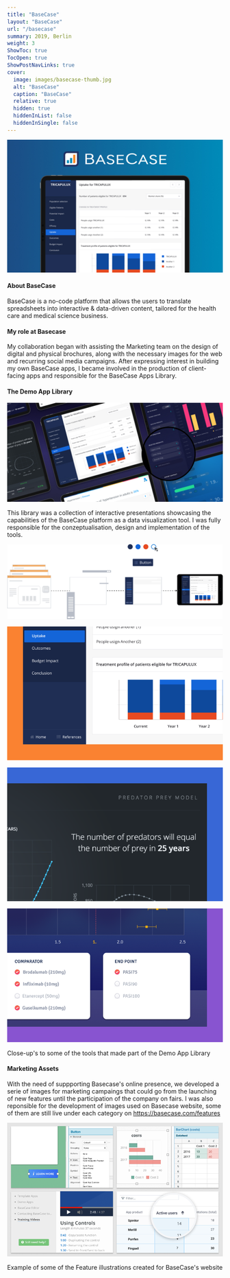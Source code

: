 ```yaml
---
title: "BaseCase"
layout: "BaseCase"
url: "/basecase"
summary: 2019, Berlin
weight: 3
ShowToc: true
TocOpen: true
ShowPostNavLinks: true
cover:
  image: images/basecase-thumb.jpg
  alt: "BaseCase"
  caption: "BaseCase"
  relative: true
  hidden: true
  hiddenInList: false
  hiddenInSingle: false
---
```


![BaseCase](images/basecase-thumb.jpg)

#### About BaseCase

BaseCase is a no-code platform that allows the users to translate spreadsheets into interactive & data-driven content, tailored for the health care and medical science business.

#### My role at Basecase

My collaboration began with assisting the Marketing team on the design of digital and physical brochures, along with the necessary images for the web and recurring social media campaigns. After expressing interest in building my own BaseCase apps, I became involved in the production of client-facing apps and responsible for the BaseCase Apps Library.

#### The Demo App Library

![BaseCase Demo App](images/demo-apps.jpg)

This library was a collection of interactive presentations showcasing the capabilities of the BaseCase platform as a data visualization tool. I was fully responsible for the conzeptualisation, design and implementation of the tools.

![BC Demo Apps Brief](images/bc-demo-apps-brief.svg)

![BaseCase Demo App](images/basecase-demo-1.png)

![BaseCase Demo App](images/basecase-demo-2.png)

![BaseCase Demo App](images/basecase-demo-3.png)

<p class="photo-footnote">Close-up's to some of the tools that made part of the Demo App Library</p>

#### Marketing Assets

With the need of suppporting Basecase's online presence, we developed a serie of images for marketing campaings that could go from the launching of new features until the participation of the company on fairs. I was also reponsible for the development of images used on Basecase website, some of them are still live under each category on https://basecase.com/features

![BaseCase Features](images/basecase-features.png)

<p class="photo-footnote">Example of some of the Feature illustrations created for BaseCase's website</p>
